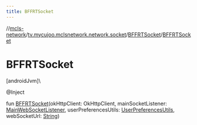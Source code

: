 ```yaml
---
title: BFFRTSocket
---
```

//[mcls-network](../../../index.html)/[tv.mycujoo.mclsnetwork.network.socket](../index.html)/[BFFRTSocket](index.html)/[BFFRTSocket](-b-f-f-r-t-socket.html)



# BFFRTSocket



[androidJvm]\




@Inject



fun [BFFRTSocket](-b-f-f-r-t-socket.html)(okHttpClient: OkHttpClient, mainSocketListener: [MainWebSocketListener](../-main-web-socket-listener/index.html), userPreferencesUtils: [UserPreferencesUtils](../../tv.mycujoo.mclsnetwork.util/-user-preferences-utils/index.html), webSocketUrl: [String](https://kotlinlang.org/api/latest/jvm/stdlib/kotlin/-string/index.html))




